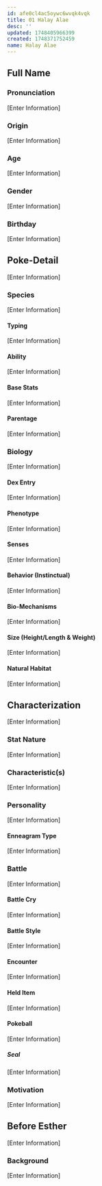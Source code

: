 ```yaml
---
id: afe0cl4ac5oywc6wvqk4vqk
title: 01 Halay Alae
desc: ''
updated: 1748405966399
created: 1748371752459
name: Halay Alae
---
```


## Full Name

### Pronunciation

[Enter Information]

### Origin

[Enter Information]

### Age

[Enter Information]

### Gender

[Enter Information]

### Birthday

[Enter Information]

## Poke-Detail

[Enter Information]

### Species

[Enter Information]

#### Typing

[Enter Information]

#### Ability

[Enter Information]

#### Base Stats

[Enter Information]

#### Parentage

[Enter Information]

### Biology

[Enter Information]

#### Dex Entry

[Enter Information]

#### Phenotype

[Enter Information]

#### Senses

[Enter Information]

#### Behavior (Instinctual)

[Enter Information]

#### Bio-Mechanisms

[Enter Information]

#### Size (Height/Length & Weight)

[Enter Information]

#### Natural Habitat

[Enter Information]

## Characterization

[Enter Information]

### Stat Nature

[Enter Information]

### Characteristic(s)

[Enter Information]

### Personality

[Enter Information]

#### Enneagram Type

[Enter Information]

### Battle

[Enter Information]

#### Battle Cry

[Enter Information]

#### Battle Style

[Enter Information]

#### Encounter

[Enter Information]

#### Held Item

[Enter Information]

#### Pokeball

[Enter Information]

##### Seal

[Enter Information]

### Motivation

[Enter Information]

## Before Esther

[Enter Information]

### Background

[Enter Information]
